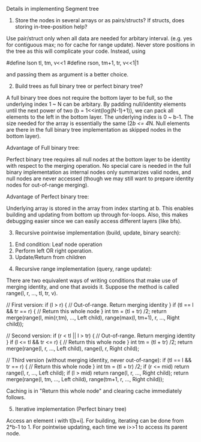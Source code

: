 Details in implementing Segment tree

1. Store the nodes in several arrays or as pairs/structs? If structs, does storing in-tree-position help?

Use pair/struct only when all data are needed for arbitary interval. (e.g. yes for contiguous max; no for cache for range update). Never store positions in the tree as this will complicate your code. Instead, using

#define lson tl, tm, v<<1
#define rson, tm+1, tr, v<<1|1

and passing them as argument is a better choice.

2. Build trees as full binary tree or perfect binary tree?

A full binary tree does not require the bottom layer to be full, so the underlying index 1 ~ N can be arbitary. By padding null/identity elements until the next power of two (b = 1<<int(log(N-1)+1)), we can pack all elements to the left in the bottom layer. The underlying index is 0 ~ b-1. The size needed for the array is essentially the same (2*b <= 4*N. Null elements are there in the full binary tree implementation as skipped nodes in the bottom layer).

Advantage of Full binary tree:

Perfect binary tree requires all null nodes at the bottom layer to be identity with respect to the merging operation. No special care is needed in the full binary implementation as internal nodes only summarizes valid nodes, and null nodes are never accessed (though we may still want to prepare identity nodes for out-of-range merging).

Advantage of Perfect binary tree:

Underlying array is stored in the array from index starting at b. This enables building and updating from bottom up through for-loops. Also, this makes debugging easier since we can easily access different layers (like bfs).

3. Recursive pointwise implementation (build, update, binary search):

1) End condition: Leaf node operation
2) Perform left OR right operation.
3) Update/Return from children

4. Recursive range implementation (query, range update):

There are two equivalent ways of writing conditions that make use of merging identity, and one that avoids it. Suppose the method is called range(l, r, ..., tl, tr, v).

// First version:
if (l > r) { // Out-of-range. Return merging identity }
if (tl == l && tr == r) { // Return this whole node }
int tm = (tl + tr) /2;
return merge(range(l, min(r,tm), ..., Left child), range(max(l, tm+1), r, ..., Right child));

// Second version:
if (r < tl || l > tr) { // Out-of-range. Return merging identity }
if (l <= tl && tr <= r) { // Return this whole node }
int tm = (tl + tr) /2;
return merge(range(l, r, ..., Left child), range(l, r, Right child);

// Third version (without merging identity, never out-of-range):
if (tl == l && tr == r) { // Return this whole node }
int tm = (tl + tr) /2;
if (r <= mid) return range(l, r, ..., Left child);
if (l > mid) return range(l, r, ..., Right child);
return merge(range(l, tm, ..., Left child), range(tm+1, r, ..., Right child));

Caching is in "Return this whole node" and clearing cache immediately follows. 

5. Iterative implementation (Perfect binary tree)

Access an element i with t[b+i]. For building, iterating can be done from 2*b-1 to 1. For pointwise updating, each time we i>>1 to access its parent node.
